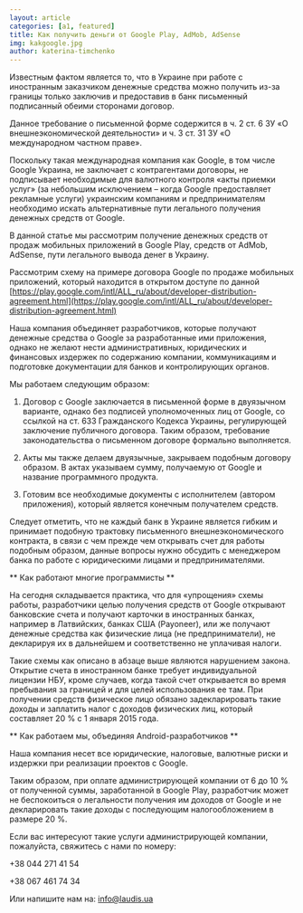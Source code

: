 ```yaml
---
layout: article
categories: [a1, featured]
title: Как получить деньги от Google Play, AdMob, AdSense
img: kakgoogle.jpg
author: katerina-timchenko
---
```


Известным фактом является то, что в Украине при работе с иностранным заказчиком денежные средства можно получить из-за 
границы
только заключив и предоставив в банк письменный подписанный обеими сторонами договор.

Данное требование о письменной форме содержится в ч. 2 ст. 6 ЗУ «О внешнеэкономической деятельности» и ч. 3 ст. 31 ЗУ 
«О международном частном праве».

Поскольку такая международная компания как Google, в том числе Google Украина, не заключает с контрагентами договоры, 
не подписывает необходимые для валютного контроля «акты приемки услуг» (за небольшим исключением – когда Google предоставляет
рекламные услуги) украинским компаниям и предпринимателям необходимо искать альтернативные пути легального получения денежных 
средств от Google.

В данной статье мы рассмотрим получение денежных средств от продаж мобильных приложений в Google Play, средств от AdMob, 
AdSense, пути легального вывода денег в Украину. 

Рассмотрим схему на примере договора Google по продаже мобильных приложений, который находится в открытом доступе по данной [https://play.google.com/intl/ALL_ru/about/developer-distribution-agreement.html](https://play.google.com/intl/ALL_ru/about/developer-distribution-agreement.html)

Наша компания объединяет разработчиков, которые получают денежные средства о Google за разработанные ими приложения, однако
не желают нести административных, юридических и финансовых издержек по содержанию компании, коммуникациям и подготовке 
документации для банков и контролирующих органов.

Мы работаем следующим образом:

1.	Договор с Google заключается в письменной форме в двуязычном варианте, однако без подписей уполномоченных лиц от Google,
со ссылкой на ст. 633 Гражданского Кодекса Украины, регулирующей заключение публичного договора. Таким образом,  требование 
законодательства о письменном договоре формально выполняется.

2.	Акты мы также делаем двуязычные, закрываем подобным договору образом. В актах указываем сумму, получаемую от Google и 
название программного продукта. 

3.	Готовим все необходимые документы с исполнителем (автором приложения), который является конечным получателем средств.

Следует отметить, что не каждый банк в Украине является гибким и принимает подобную трактовку письменного внешнеэкономического
контракта, в связи с чем прежде чем открывать счет для работы подобным образом, данные вопросы нужно обсудить с менеджером 
банка по работе с юридическими лицами и предпринимателями.

** Как работают многие программисты **

На сегодня складывается практика, что для «упрощения» схемы работы, разработчики целью получения средств от Google открывают
банковские счета и получают карточки в иностранных банках, например в Латвийских, банках США (Payoneer), или же получают 
денежные средства как физические лица (не предприниматели), не декларируя их в дальнейшем и соответственно не уплачивая налоги.

Такие схемы как описано в абзаце выше являются нарушением закона. Открытие счета в иностранном банке требует индивидуальной
лицензии НБУ, кроме случаев, когда такой счет открывается во время пребывания за границей и для целей использования ее там. При получении средств физическое лицо обязано задекларировать такие доходы и заплатить налог с доходов физических лиц, который составляет 20 % с 1 января 2015 года. 

** Как работаем мы, объединяя Android-разработчиков **

Наша компания несет все юридические, налоговые, валютные риски и издержки при реализации проектов с 
Google. 

Таким образом, при оплате администрирующей компании от 6 до 10 % от полученной суммы, заработанной в 
Google Play, разработчик может не беспокоиться о легальности получения им доходов от Google и не декларировать 
такие доходы с последующим налогообложением в размере 20 %.

Если вас интересуют такие услуги администрирующей компании, пожалуйста, свяжитесь с нами по номеру: 

+38 044 271 41 54

+38 067 461 74 34

Или напишите нам на: info@laudis.ua
